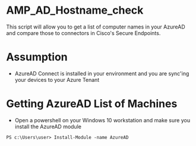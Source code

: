 AMP_AD_Hostname_check
=====================

This script will allow you to get a list of computer names in your AzureAD and compare those to connectors in Cisco's Secure Endpoints.

Assumption
==========

- AzureAD Connect is installed in your environment and you are sync'ing your devices to your Azure Tenant

Getting AzureAD List of Machines
================================

- Open a powershell on your Windows 10 workstation and make sure you install the AzureAD module

```
PS c:\Users\user> Install-Module -name AzureAD
```
